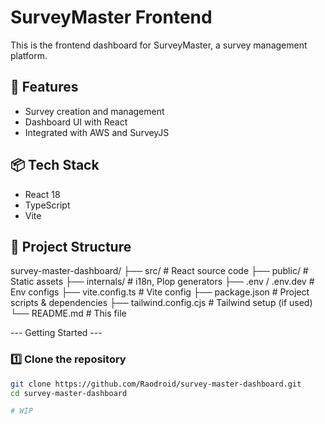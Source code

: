 # SurveyMaster Frontend

This is the frontend dashboard for SurveyMaster, a survey management platform.

## 🚀 Features

- Survey creation and management
- Dashboard UI with React
- Integrated with AWS and SurveyJS

## 📦 Tech Stack

- React 18
- TypeScript
- Vite

## 📁 Project Structure
survey-master-dashboard/
├── src/                    # React source code
├── public/                 # Static assets
├── internals/              # i18n, Plop generators
├── .env / .env.dev         # Env configs
├── vite.config.ts          # Vite config
├── package.json            # Project scripts & dependencies
├── tailwind.config.cjs     # Tailwind setup (if used)
└── README.md               # This file


--- Getting Started ---

### 1️⃣ Clone the repository

```bash
git clone https://github.com/Raodroid/survey-master-dashboard.git
cd survey-master-dashboard

# WIP






